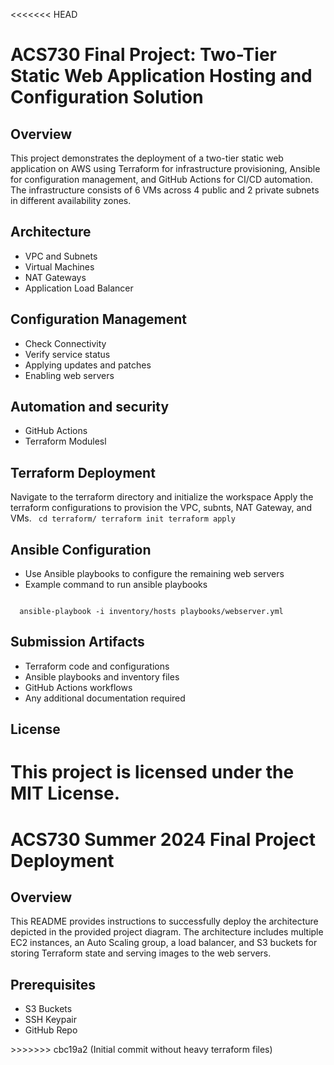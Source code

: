 <<<<<<< HEAD
# ACS730 Final Project: Two-Tier Static Web Application Hosting and Configuration Solution
## Overview
This project demonstrates the deployment of a two-tier static web application on AWS using Terraform for infrastructure provisioning, Ansible for configuration management, and GitHub Actions for CI/CD automation. The infrastructure consists of 6 VMs across 4 public and 2 private subnets in different availability zones.
## Architecture
<ul>
  <li>VPC and Subnets</li>
  <li>Virtual Machines</li>
  <li>NAT Gateways</li>
  <li>Application Load Balancer</li>
</ul>

## Configuration Management
<ul>
  <li>Check Connectivity</li>
  <li>Verify service status</li>
  <li>Applying updates and patches</li>
  <li>Enabling web servers</li>
</ul>

## Automation and security
<ul>
  <li>GitHub Actions</li>
  <li>Terraform Modulesl</li>
</ul>
 
## Terraform Deployment
Navigate to the terraform directory and initialize the workspace
Apply the terraform configurations to provision the VPC, subnts, NAT Gateway, and VMs.
<code>
  cd terraform/
  terraform init
  terraform apply
</code>
## Ansible Configuration
<ul>
  <li>Use Ansible playbooks to configure the remaining web servers</li>
  <li>Example command to run ansible playbooks</li>
</ul>
<code>
  ansible-playbook -i inventory/hosts playbooks/webserver.yml
</code>

## Submission Artifacts
<ul>
  <li>Terraform code and configurations</li>
  <li>Ansible playbooks and inventory files</li>
  <li>GitHub Actions workflows</li>
  <li>Any additional documentation required</li>
</ul>

## License
This project is licensed under the MIT License.
=======
# ACS730 Summer 2024 Final Project Deployment
## Overview
This README provides instructions to successfully deploy the architecture depicted in the provided project diagram. The architecture includes multiple EC2 instances, an Auto Scaling group, a load balancer, and S3 buckets for storing Terraform state and serving images to the web servers.
## Prerequisites
<ul>
  <li>S3 Buckets</li>
  <li>SSH Keypair</li>
  <li>GitHub Repo</li>
</ul>
>>>>>>> cbc19a2 (Initial commit without heavy terraform files)

